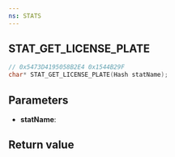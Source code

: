```yaml
---
ns: STATS
---
```

## STAT_GET_LICENSE_PLATE

```c
// 0x5473D4195058B2E4 0x1544B29F
char* STAT_GET_LICENSE_PLATE(Hash statName);
```


## Parameters
* **statName**: 

## Return value
